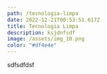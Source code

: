 ```yaml
---
path: /tecnologia-limpa
date: 2022-12-21T00:53:51.617Z
title: Tecnologia Limpa
description: ksjdnfsdf
image: /assets/img_10.png
color: "#df4e4e"
---
```

s﻿dfsdfdsf